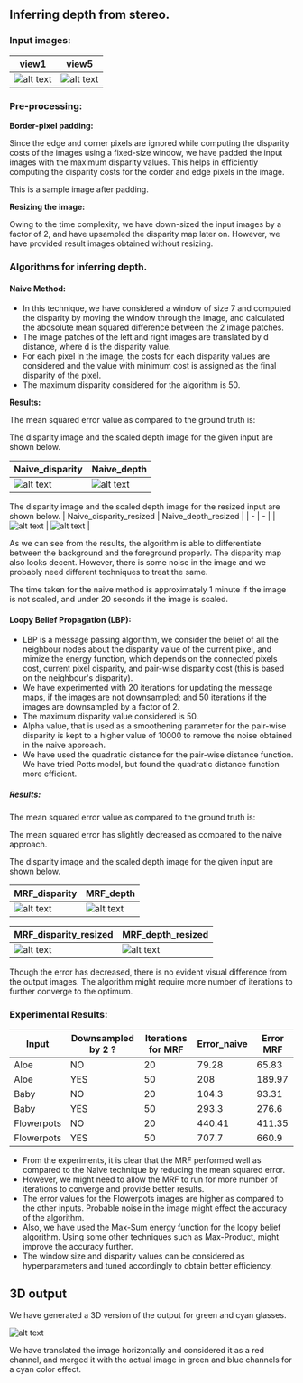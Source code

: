 ## Inferring depth from stereo.

### Input images:
| view1 | view5 |
| - | - |
|![alt text](https://github.com/tanmayiballa/inferring-depth-from-stereo/blob/main/Input/view1.png)| ![alt text](https://github.com/tanmayiballa/inferring-depth-from-stereo/blob/main/Input/view5.png) |

### Pre-processing:

**Border-pixel padding:**

Since the edge and corner pixels are ignored while computing the disparity costs of the images using a fixed-size window, we have padded the input images with the maximum disparity values. This helps in efficiently computing the disparity costs for the corder and edge pixels in the image.

This is a sample image after padding.

**Resizing the image:**

Owing to the time complexity, we have down-sized the input images by a factor of 2, and have upsampled the disparity map later on. However, we have provided result images obtained without resizing.

### Algorithms for inferring depth.

#### Naive Method:
- In this technique, we have considered a window of size 7 and computed the disparity by moving the window through the image, and calculated the abosolute mean squared difference between the 2 image patches.
- The image patches of the left and right images are translated by d distance, where d is the disparity value.
- For each pixel in the image, the costs for each disparity values are considered and the value with minimum cost is assigned as the final disparity of the pixel.
- The maximum disparity considered for the algorithm is 50.

**Results:**

The mean squared error value as compared to the ground truth is: 

The disparity image and the scaled depth image for the given input are shown below.

| Naive_disparity | Naive_depth |
| - | - |
| ![alt text](https://github.com/tanmayiballa/inferring-depth-from-stereo/blob/main/out_naive.png) | ![alt text](https://github.com/tanmayiballa/inferring-depth-from-stereo/blob/main/output-naive.png) |

The disparity image and the scaled depth image for the resized input are shown below.
| Naive_disparity_resized | Naive_depth_resized |
| - | - |
|![alt text](https://github.com/tanmayiballa/inferring-depth-from-stereo/blob/main/out_naive_resized.png) | ![alt text](https://github.com/tanmayiballa/inferring-depth-from-stereo/blob/main/output-naive-resized.png) |

As we can see from the results, the algorithm is able to differentiate between the background and the foreground properly. The disparity map also looks decent. However, there is some noise in the image and we probably need different techniques to treat the same.

The time taken for the naive method is approximately 1 minute if the image is not scaled, and under 20 seconds if the image is scaled.

#### Loopy Belief Propagation (LBP):
- LBP is a message passing algorithm, we consider the belief of all the neighbour nodes about the disparity value of the current pixel, and mimize the energy function, which depends on the connected pixels cost, current pixel disparity, and pair-wise disparity cost (this is based on the neighbour's disparity).
- We have experimented with 20 iterations for updating the message maps, if the images are not downsampled; and 50 iterations if the images are downsampled by a factor of 2. 
- The maximum disparity value considered is 50.
- Alpha value, that is used as a smoothening parameter for the pair-wise disparity is kept to a higher value of 10000 to remove the noise obtained in the naive approach.
- We have used the quadratic distance for the pair-wise distance function. We have tried Potts model, but found the quadratic distance function more efficient.

##### Results:

The mean squared error value as compared to the ground truth is: 

The mean squared error has slightly decreased as compared to the naive approach. 

The disparity image and the scaled depth image for the given input are shown below.

| MRF_disparity | MRF_depth |
| - | - |
| ![alt text](https://github.com/tanmayiballa/inferring-depth-from-stereo/blob/main/out_mrf.png) | ![alt text](https://github.com/tanmayiballa/inferring-depth-from-stereo/blob/main/output-mrf.png) |

| MRF_disparity_resized | MRF_depth_resized |
| - | - |
| ![alt text](https://github.com/tanmayiballa/inferring-depth-from-stereo/blob/main/out_mrf_resized.png) | ![alt text](https://github.com/tanmayiballa/inferring-depth-from-stereo/blob/main/output-mrf-resized.png) |

Though the error has decreased, there is no evident visual difference from the output images. The algorithm might require more number of iterations to further converge to the optimum.

### Experimental Results:

| Input | Downsampled by 2 ? | Iterations for MRF | Error_naive | Error MRF |
| ------------- | ------------- | ------------- | ------------- | ------------- |
| Aloe  | NO  | 20 | 79.28 | 65.83 |
| Aloe  | YES  | 50 | 208 | 189.97 |
| Baby  | NO  | 20 | 104.3 | 93.31 |
| Baby  | YES  | 50 | 293.3 | 276.6 |
| Flowerpots | NO  | 20 | 440.41 | 411.35 |
| Flowerpots | YES  | 50 | 707.7 | 660.9 |

- From the experiments, it is clear that the MRF performed well as compared to the Naive technique by reducing the mean squared error.
- However, we might need to allow the MRF to run for more number of iterations to converge and provide better results.
- The error values for the Flowerpots images are higher as compared to the other inputs. Probable noise in the image might effect the accuracy of the algorithm.
- Also, we have used the Max-Sum energy function for the loopy belief algorithm. Using some other techniques such as Max-Product, might improve the accuracy further.
- The window size and disparity values can be considered as hyperparameters and tuned accordingly to obtain better efficiency.

## 3D output

We have generated a 3D version of the output for green and cyan glasses.

![alt text](https://github.com/tanmayiballa/inferring-depth-from-stereo/blob/main/output-3d.png)

We have translated the image horizontally and considered it as a red channel, and merged it with the actual image in green and blue channels for a cyan color effect. 
